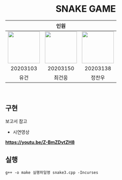 <h1 align='center'> SNAKE GAME </h1>

<div align='center'>

<table>
    <thead>
        <tr>
            <th colspan="6"> 인원 </th>
        </tr>
    </thead>
    <tbody>
        <tr>
          <tr>
            <td align='center'><a href="https://github.com/Pr0d0"><img src="https://avatars.githubusercontent.com/u/65989284?v=4" width="100" height="100"></td>
            <td align='center'><a href="https://github.com/ddugel3"><img
src="https://avatars.githubusercontent.com/u/56158371?v=4" width="100" height="100"></td>
            <td align='center'><a href="https://github.com/chanwoo000"><img
src="https://avatars.githubusercontent.com/u/66253711?v=4" width="100" height="100"></td>
          </tr>
          <tr>
            <td align='center'>20203103</td>
            <td align='center'>20203150</td>
            <td align='center'>20203138</td>
          </tr>
          <tr>
            <td align='center'>유건</td>
            <td align='center'>최건웅</td>
            <td align='center'>정찬우</td>
          </tr>
        </tr>
    </tbody>
</table>
</div>

&nbsp;  

## 구현
보고서 참고 

- 시연영상

<b>https://youtu.be/Z-BmZDvtZH8</b>

## 실행
```g++ -o make 실행파일명 snake3.cpp -Incurses```
